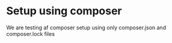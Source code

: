 # Setup using composer
We are testing af composer setup using only composer.json and composer.lock files

